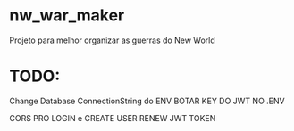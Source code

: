 # nw_war_maker
Projeto para melhor organizar as guerras do New World

# TODO: 
Change Database ConnectionString do ENV
BOTAR KEY DO JWT NO .ENV

CORS PRO LOGIN e CREATE USER
RENEW JWT TOKEN
